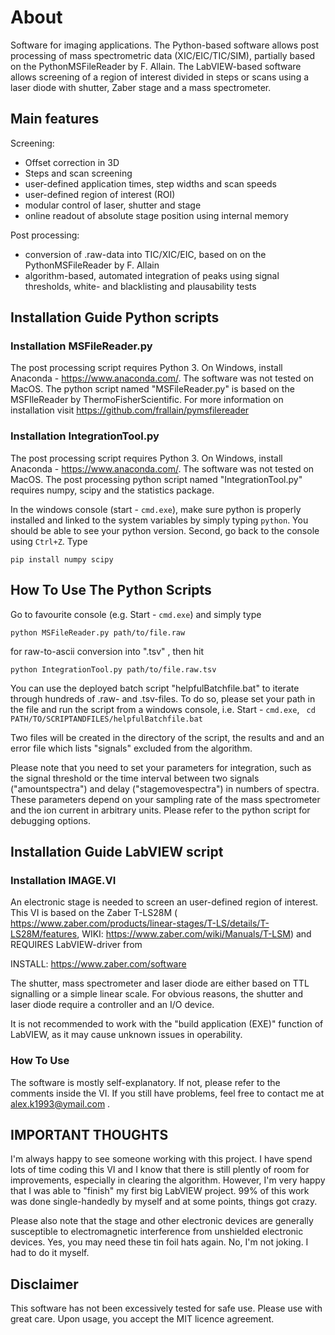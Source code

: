 # About
Software for imaging applications. The Python-based software allows post processing of mass spectrometric data (XIC/EIC/TIC/SIM), partially based on the PythonMSFileReader by F. Allain. The LabVIEW-based software allows screening of a region of interest divided in steps or scans using a laser diode with shutter, Zaber stage and a mass spectrometer. 

## Main features ##
Screening:
- Offset correction in 3D
- Steps and scan screening
- user-defined application times, step widths and scan speeds
- user-defined region of interest (ROI)
- modular control of laser, shutter and stage
- online readout of absolute stage position using internal memory

Post processing:
- conversion of .raw-data into TIC/XIC/EIC, based on on the PythonMSFileReader by F. Allain
- algorithm-based, automated integration of peaks using signal thresholds, white- and blacklisting and plausability tests

## Installation Guide Python scripts ##

### Installation MSFileReader.py ##
The post processing script requires Python 3. On Windows, install Anaconda - https://www.anaconda.com/. The software was not tested on MacOS.
The python script named "MSFileReader.py" is based on the MSFIleReader by ThermoFisherScientific. For more information on installation visit https://github.com/frallain/pymsfilereader

### Installation IntegrationTool.py ###
The post processing script requires Python 3. On Windows, install Anaconda - https://www.anaconda.com/. The software was not tested on MacOS.
The post processing python script named "IntegrationTool.py" requires numpy, scipy and the statistics package.

In the windows console (start - ```cmd.exe```), make sure python is properly installed and linked to the system variables by simply typing ```python```. You should be able to see your python version. Second, go back to the console using ```Ctrl+Z```. Type
```
pip install numpy scipy
```

## How To Use The Python Scripts ##
Go to favourite console (e.g. Start - ```cmd.exe```) and simply type
```
python MSFileReader.py path/to/file.raw
```

for raw-to-ascii conversion into ".tsv" , then hit

```
python IntegrationTool.py path/to/file.raw.tsv
```

You can use the deployed batch script "helpfulBatchfile.bat" to iterate through hundreds of .raw- and .tsv-files. To do so, please set your path in the file and run the script from a windows console, i.e. Start - ```cmd.exe```, ``` cd PATH/TO/SCRIPTANDFILES/helpfulBatchfile.bat```

Two files will be created in the directory of the script, the results and and an error file which lists "signals" excluded from the algorithm.

Please note that you need to set your parameters for integration, such as the signal threshold or the time interval between two signals ("amountspectra") and delay ("stagemovespectra") in numbers of spectra. These parameters depend on your sampling rate of the mass spectrometer and the ion current in arbitrary units. Please refer to the python script for debugging options.

## Installation Guide LabVIEW script ##

### Installation IMAGE.VI ###
An electronic stage is needed to screen an user-defined region of interest. This VI is based on the Zaber T-LS28M ( https://www.zaber.com/products/linear-stages/T-LS/details/T-LS28M/features, WIKI: https://www.zaber.com/wiki/Manuals/T-LSM) and REQUIRES LabVIEW-driver from 

INSTALL: https://www.zaber.com/software

The shutter, mass spectrometer and laser diode are either based on TTL signalling or a simple linear scale. For obvious reasons, the shutter and laser diode require a controller and an I/O device.

It is not recommended to work with the "build application (EXE)" function of LabVIEW, as it may cause unknown issues in operability. 

### How To Use ###
The software is mostly self-explanatory. If not, please refer to the comments inside the VI. If you still have problems, feel free to contact me at alex.k1993@ymail.com .

## IMPORTANT THOUGHTS ##
I'm always happy to see someone working with this project. I have spend lots of time coding this VI and I know that there is still plently of room for improvements, especially in clearing the algorithm. However, I'm very happy that I was able to "finish" my first big LabVIEW project. 99% of this work was done single-handedly by myself and at some points, things got crazy.

Please also note that the stage and other electronic devices are generally susceptible to electromagnetic interference from unshielded electronic devices. Yes, you may need these tin foil hats again. No, I'm not joking. I had to do it myself.

## Disclaimer ##
This software has not been excessively tested for safe use. Please use with great care. Upon usage, you accept the MIT licence agreement.
